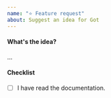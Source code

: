 ```yaml
---
name: "⭐ Feature request"
about: Suggest an idea for Got
---
```


#### What's the idea?

...

<!-- If it's possible to make a workaround, please include the code too! It'll help us when working on the feature. 🦄 -->

#### Checklist

- [ ] I have read the documentation. <!-- (no such feature exists right now) -->
